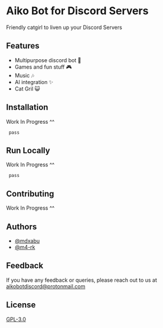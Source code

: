 # Aiko Bot for Discord Servers

Friendly catgirl to liven up your Discord Servers
## Features

- Multipurpose discord bot 🤖
- Games and fun stuff 🎮
- Music 🎶
- AI integration ✨
- Cat Gril 😺


## Installation

Work In Progress ^^

```
 pass
```
    
## Run Locally

Work In Progress ^^

```
 pass
```


## Contributing

Work In Progress ^^


## Authors

- [@mdxabu](https://github.com/mdxabu)
- [@m4-rk](https://github.com/m4-rk)


## Feedback

If you have any feedback or queries, please reach out to us at aikobotdiscord@protonmail.com


## License

[GPL-3.0](https://github.com/Aik0B0t/Aiko?tab=GPL-3.0-1-ov-file)

